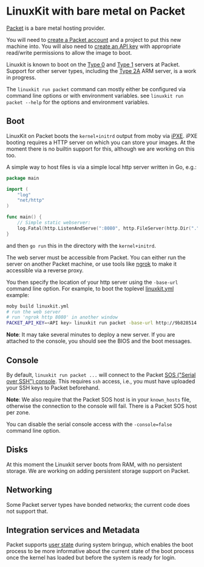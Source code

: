 # LinuxKit with bare metal on Packet

[Packet](http://packet.net) is a bare metal hosting provider.

You will need to [create a Packet account] and a project to
put this new machine into. You will also need to [create an API key]
with appropriate read/write permissions to allow the image to boot.

[create a Packet account]:https://app.packet.net/#/registration/
[create an API key]:https://help.packet.net/quick-start/api-integrations

Linuxkit is known to boot on the [Type 0] 
and [Type 1] servers at Packet.
Support for other server types, including the [Type 2A] ARM server,
is a work in progress.

[Type 0]:https://www.packet.net/bare-metal/servers/type-0/
[Type 1]:https://www.packet.net/bare-metal/servers/type-1/
[Type 2A]:https://www.packet.net/bare-metal/servers/type-2a/

The `linuxkit run packet` command can mostly either be configured via
command line options or with environment variables. see `linuxkit run
packet --help` for the options and environment variables.

## Boot



LinuxKit on Packet boots the `kernel+initrd` output from moby
via
[iPXE](https://help.packet.net/technical/infrastructure/custom-ipxe). iPXE
booting requires a HTTP server on which you can store your images. At
the moment there is no builtin support for this, although we are
working on this too.

A simple way to host files is via a simple local http server written in Go, e.g.:

```Go
package main

import (
	"log"
	"net/http"
)

func main() {
	// Simple static webserver:
	log.Fatal(http.ListenAndServe(":8080", http.FileServer(http.Dir("."))))
}
```

and then `go run` this in the directory with the `kernel+initrd`.

The web server must be accessible from Packet. You can either run the
server on another Packet machine, or use tools
like [ngrok](https://ngrok.com/) to make it accessible via a reverse
proxy.

You then specify the location of your http server using the
`-base-url` command line option. For example, to boot the
toplevel [linuxkit.yml](../linuxkit.yml) example:

```sh
moby build linuxkit.yml
# run the web server
# run 'ngrok http 8080' in another window
PACKET_API_KEY=<API key> linuxkit run packet -base-url http://9b828514.ngrok.io -project-id <Project ID> linuxkit
```

**Note**: It may take several minutes to deploy a new server. If you
are attached to the console, you should see the BIOS and the boot
messages.


## Console

By default, `linuxkit run packet ...` will connect to the
Packet
[SOS ("Serial over SSH") console](https://help.packet.net/technical/networking/sos-rescue-mode). This
requires `ssh` access, i.e., you must have uploaded your SSH keys to
Packet beforehand.

**Note**: We also require that the Packet SOS host is in your
`known_hosts` file, otherwise the connection to the console will
fail. There is a Packet SOS host per zone.

You can disable the serial console access with the `-console=false`
command line option.


## Disks

At this moment the Linuxkit server boots from RAM, with no persistent
storage.  We are working on adding persistent storage support on Packet.


## Networking

Some Packet server types have bonded networks; the current code does
not support that.

## Integration services and Metadata

Packet supports [user state](https://help.packet.net/technical/infrastructure/user-state)
during system bringup, which enables the boot process to be more informative about the
current state of the boot process once the kernel has loaded but before the
system is ready for login.
